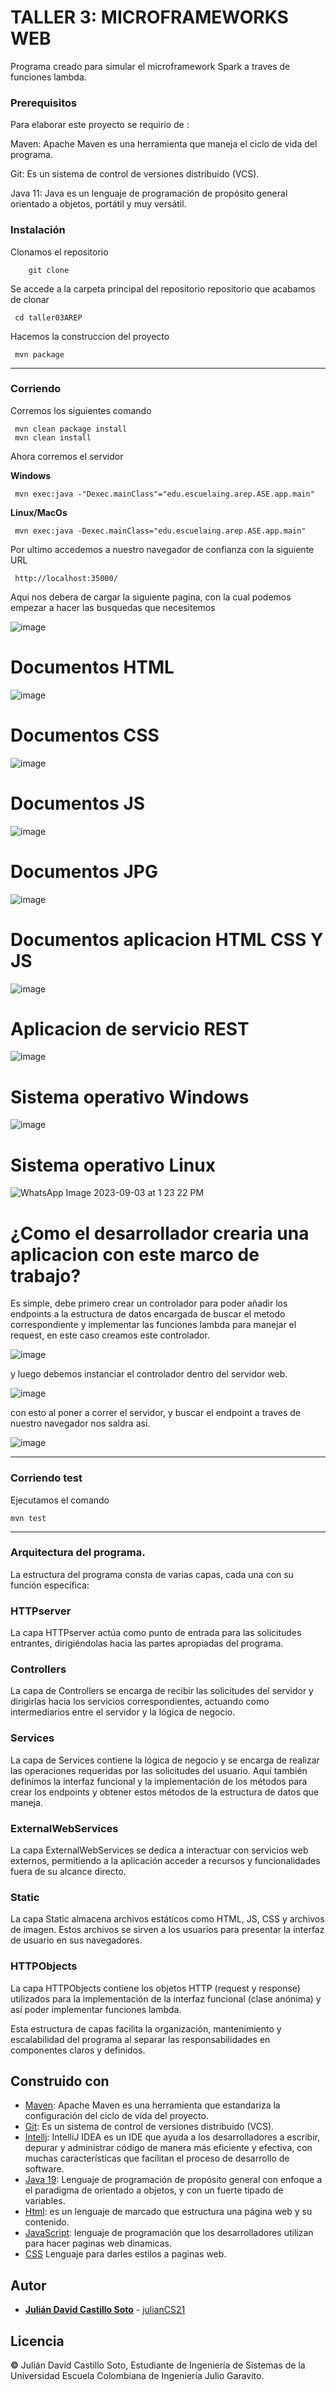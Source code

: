 # TALLER 3: MICROFRAMEWORKS WEB


Programa creado para simular el microframework Spark a traves de funciones lambda.

### Prerequisitos

Para elaborar este proyecto se requirio de : 


Maven: Apache Maven es una herramienta que maneja el ciclo de vida del programa.



Git: Es un sistema de control de versiones distribuido (VCS).



Java 11: Java es un lenguaje de programación de propósito general orientado a objetos, portátil y muy versátil.



### Instalación

Clonamos el repositorio

```
    git clone 

```
Se accede a la carpeta principal del repositorio repositorio que acabamos de clonar

	 cd taller03AREP

Hacemos la construccion del proyecto

	 mvn package
---
### Corriendo
Corremos los siguientes comando
	
	 mvn clean package install
	 mvn clean install

Ahora corremos el servidor
	
**Windows**

	 mvn exec:java -"Dexec.mainClass"="edu.escuelaing.arep.ASE.app.main"

**Linux/MacOs**

	 mvn exec:java -Dexec.mainClass="edu.escuelaing.arep.ASE.app.main"

Por ultimo accedemos a nuestro navegador de confianza con la siguiente URL

	 http://localhost:35000/

Aqui nos debera de cargar la siguiente pagina, con la cual podemos empezar a hacer las busquedas que necesitemos

![image](https://github.com/julianCS21/taller02AREP/assets/96396177/6bcb8006-784b-4085-9b67-12c1c0deb746)

# Documentos HTML

![image](https://github.com/julianCS21/taller02AREP/assets/96396177/158d1eba-b6ce-41e7-9d63-cb478f20e1ba)

# Documentos CSS

![image](https://github.com/julianCS21/taller02AREP/assets/96396177/08cdea3f-f442-427a-b9fc-d3228f3415ab)

# Documentos JS

![image](https://github.com/julianCS21/taller02AREP/assets/96396177/b1093448-1013-4ddf-b737-fcdefb883195)


# Documentos JPG

![image](https://github.com/julianCS21/taller02AREP/assets/96396177/170a0e46-6a65-4f36-b1de-4b32e047eb59)



# Documentos aplicacion HTML CSS Y JS

![image](https://github.com/julianCS21/taller02AREP/assets/96396177/bdd3105e-61aa-472e-ab11-08eafcb3bd7e)

# Aplicacion de servicio REST

![image](https://github.com/julianCS21/taller02AREP/assets/96396177/6ae7c746-9a0a-497d-9e66-c84fe40926d1)



# Sistema operativo Windows


![image](https://github.com/julianCS21/taller03AREP/assets/96396177/38ee9e67-6392-46f8-9d7b-229663221930)




# Sistema operativo Linux

![WhatsApp Image 2023-09-03 at 1 23 22 PM](https://github.com/julianCS21/taller03AREP/assets/96396177/f17a7421-989d-4b66-aa16-3dcfff042b44)




# ¿Como el desarrollador crearia una aplicacion con este marco de trabajo?

Es simple, debe primero crear un controlador para poder añadir los endpoints a la estructura de datos encargada de buscar el metodo correspondiente y implementar las funciones lambda para manejar el request, en este caso creamos este controlador. 


![image](https://github.com/julianCS21/taller03AREP/assets/96396177/893a9222-9955-4d94-bd48-70ca977fa7a0)


 y luego debemos instanciar el controlador dentro del servidor web.


![image](https://github.com/julianCS21/taller03AREP/assets/96396177/8fd3736d-ce92-43a5-9024-9b7664b6d98c)


con esto al poner a correr el servidor, y buscar el endpoint a traves de nuestro navegador nos saldra asi.


![image](https://github.com/julianCS21/taller03AREP/assets/96396177/8a598f79-2145-4014-9079-53d236a5f4b8)










---
### Corriendo test

Ejecutamos el comando

	mvn test
	
---


### Arquitectura del programa.



La estructura del programa consta de varias capas, cada una con su función específica:

### HTTPserver


La capa HTTPserver actúa como punto de entrada para las solicitudes entrantes, dirigiéndolas hacia las partes apropiadas del programa.

### Controllers


La capa de Controllers se encarga de recibir las solicitudes del servidor y dirigirlas hacia los servicios correspondientes, actuando como intermediarios entre el servidor y la lógica de negocio.

### Services


La capa de Services contiene la lógica de negocio y se encarga de realizar las operaciones requeridas por las solicitudes del usuario. Aquí también definimos la interfaz funcional y la implementación de los métodos para crear los endpoints y obtener estos métodos de la estructura de datos que maneja.

### ExternalWebServices


La capa ExternalWebServices se dedica a interactuar con servicios web externos, permitiendo a la aplicación acceder a recursos y funcionalidades fuera de su alcance directo.

### Static


La capa Static almacena archivos estáticos como HTML, JS, CSS y archivos de imagen. Estos archivos se sirven a los usuarios para presentar la interfaz de usuario en sus navegadores.

### HTTPObjects


La capa HTTPObjects contiene los objetos HTTP (request y response) utilizados para la implementación de la interfaz funcional (clase anónima) y así poder implementar funciones lambda.



Esta estructura de capas facilita la organización, mantenimiento y escalabilidad del programa al separar las responsabilidades en componentes claros y definidos.





## Construido con

* [Maven](https://maven.apache.org/): Apache Maven es una herramienta que estandariza la configuración del ciclo de vida del proyecto.
* [Git](https://rometools.github.io/rome/):  Es un sistema de control de versiones distribuido (VCS).
* [Intellj](https://www.jetbrains.com/es-es/idea/): IntelliJ IDEA es un IDE que ayuda a los desarrolladores a escribir, depurar y administrar código de manera más eficiente y efectiva, con muchas características que facilitan el proceso de desarrollo de software.
* [Java 19](https://www.java.com/es/): Lenguaje de programación de propósito general con enfoque a el paradigma de orientado a objetos, y con un fuerte tipado de variables.
* [Html](https://developer.mozilla.org/es/docs/Learn/Getting_started_with_the_web/HTML_basics): es un lenguaje de marcado que estructura una página web y su contenido.
* [JavaScript](https://developer.mozilla.org/es/docs/Learn/JavaScript/First_steps/What_is_JavaScript): lenguaje de programación que los desarrolladores utilizan para hacer paginas web dinamicas.
* [CSS](https://developer.mozilla.org/es/docs/Web/CSS) Lenguaje para darles estilos a paginas web.


## Autor
* **[Julián David Castillo Soto](https://www.linkedin.com/in/julián-david-castillo-soto-118856216/)**  - [julianCS21](https://github.com/julianCS21)

## Licencia
**©** Julián David Castillo Soto, Estudiante de Ingeniería de Sistemas de la Universidad Escuela Colombiana de Ingeniería Julio Garavito.
